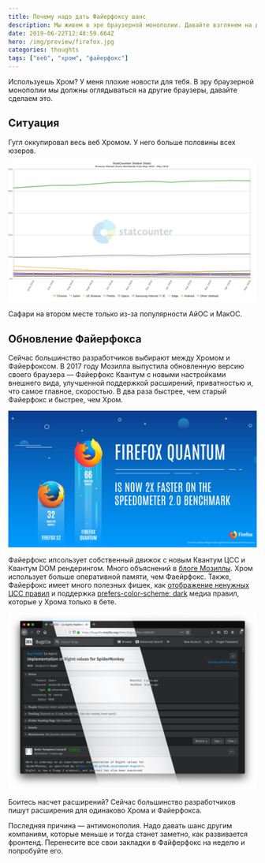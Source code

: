```yaml
---
title: Почему надо дать Файерфоксу шанс
description: Мы живем в эре браузерной монополии. Давайте взглянем на другой браузер
date: 2019-06-22T12:48:59.664Z
hero: /img/preview/firefox.jpg
categories: thoughts
tags: ["веб", "хром", "файерфокс"]
---
```


Используешь Хром? У меня плохие новости для тебя. В эру браузерной монополии мы
должны оглядываться на другие браузеры, давайте сделаем это.

## Ситуация

Гугл оккупировал весь веб Хромом. У него больше половины всех юзеров.

![Инфографика популярности браузеров на всех платформах](browser-stats.jpg "Инфографика популярности браузеров на всех платформах")

Сафари на втором месте только из-за популярности АйОС и МакОС.

## Обновление Файерфокса

Сейчас большинство разработчиков выбирают между Хромом и Файерфоксом. В 2017
году Мозилла выпустила обновленную версию своего браузера — Файерфокс Квантум с
новыми настройками внешнего вида, улучшенной поддержкой расширений, приватностью
и, что самое главное, скоростью. В два раза быстрее, чем старый Файерфокс и
быстрее, чем Хром.

![Сравнение скорости Файерфокса Квантум и старого Файерфокса](firefox-vs-firefox.jpg "Сравнение скорости Файерфокса Квантум и старого Файерфокса")

Файерфокс ипсользует собственный движок с новым Квантум ЦСС и Квантум DOM
рендерингом. Много объяснений в
[блоге Мозиллы](https://hacks.mozilla.org/2017/11/entering-the-quantum-era-how-firefox-got-fast-again-and-where-its-going-to-get-faster/).
Хром использует больше оперативной памяти, чем Фаейрфокс. Также, Файерфокс имеет много полезных фишек, как
[отображение ненужных ЦСС правил](https://twitter.com/nicolaschevobbe/status/1135798960361263104)
и поддержка
[prefers-color-scheme: dark](https://hacks.mozilla.org/2019/05/firefox-67-dark-mode-css-webrender/)
медиа правил, которые у Хрома только в бете.

![Демонстрация темного режима в новом Файерфоксе](firefox-dark.png "Демонстрация темного режима в новом Файерфоксе")

Боитесь насчет расширений? Сейчас большинство разработчиков пишут расширения для
одинаково Хрома и Файерфокса.

Последняя причина — антимонополия. Надо давать шанс другим компаниям, которые
меньше и тогда станет заметно, как развивается фронтенд. Перенесите все свои закладки в Файферфокс на неделю и попробуйте его.
